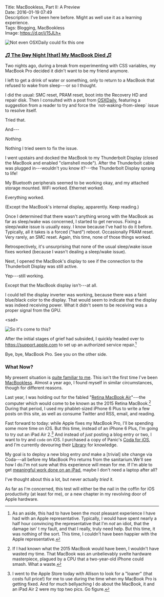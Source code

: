 Title: MacBookless, Part II: A Preview  
Date: 2016-01-19 07:49  
Description: I've been here before. Might as well use it as a learning experience.  
Tags: Blogging, MacBookless  
Image: https://d.pr/i/15JLh+  

![Not even OSXDaily could fix this one][1]

### [♫ The <s>Day</s> Night [that] My MacBook Died ♫][2]

Two nights ago, during a break from experimenting with CSS variables, my MacBook Pro decided it didn't want to be my friend anymore.

I left to get a drink of water or something, only to return to a MacBook that refused to wake from sleep---or so I thought.

I did the usual: SMC reset, PRAM reset, boot into the Recovery HD and repair disk. Then I consulted with a post from [OSXDaily][3], featuring a suggestion from a reader to try and force the \`not-waking-from-sleep\` issue to resolve itself.

Tried that.

And---

*Nothing.*

Nothing I tried seem to fix the issue.

I went upstairs and docked the MacBook to my Thunderbolt Display (closed the MacBook and enabled "clamshell mode"). After the Thunderbolt cable was plugged in---wouldn't you know it?---the Thunderbolt Display sprang to life!

My Bluetooth peripherals seemed to be working okay, and my attached storage mounted. WiFi worked. Ethernet worked.

Everything worked.

(Except the MacBook's internal display, apparently. Keep reading.)

Once I determined that there wasn't anything wrong with the MacBook as far as sleep/wake was concerned, I started to get nervous. Fixing a sleep/wake issue is usually easy. I know because I've had to do it before. Typically, all it takes is a forced ("hard") reboot. Occasionally PRAM reset. Very rarely, an SMC reset. Again, this time, none of those things worked.

Retrospectively, it's unsurprising that none of the usual sleep/wake issue fixes worked (because I wasn't dealing a sleep/wake issue).

Next, I opened the MacBook's display to see if the connection to the Thunderbolt Display was still active.

Yep---still working.

Except that the MacBook display isn't---at all.

I could tell the display inverter was working, because there was a faint blue/black color to the display. That would seem to indicate that the display was indeed receiving power. What it didn't seem to be receiving was a proper signal from the GPU.

\<sad\>

![So it's come to this?][4]

After the initial stages of grief had subsided, I quickly headed over to <https://support.apple.com> to set up an authorized service repair.[^1]

Bye, bye, MacBook Pro. See you on the other side.

### What Now?

My present situation is [quite familiar to me][5]. This isn't the first time I've been [MacBookless][6]. Almost a year ago, I found myself in similar circumstances, though for different reasons.

Last year, I was holding out for the fabled "[Retina MacBook Air][7]"---the computer which would come to be known as the 2015 Retina MacBook.[^2] During that period, I used my phablet-sized iPhone 6 Plus to write a few posts on this site, as well as consume Twitter and RSS, email, and reading.

Fast forward to today: while Apple fixes my MacBook Pro, I'll be spending some more time on iOS. But this time, instead of an iPhone 6 Plus, I'm going to try out an iPad Air 2.[^3] And instead of *just* posting a blog entry or two, I want to try and `code` on iOS. I purchased a copy of Panic's [Coda for iOS][8], and I'm currently devouring their [Library][9] for knowledge.

My goal is to deploy a new blog entry *and* make a [trivial] site change via Coda---all before my MacBook Pro returns from the sanitarium.We'll see how I do.I'm not sure what this experience will mean for me. If I'm able to get [meaningful work done on an iPad][10], maybe I don't need a laptop after all?

I've thought about this a lot, but never actually *tried* it.

As far as I'm concerned, this test will either be the nail in the coffin for iOS productivity (at least for me), or a new chapter in my revolving door of Apple hardware.

[^1]: As an aside, this had to have been the most pleasant experience I have had with an Apple representative. Typically, I would have spent nearly a half hour convincing the representative that I'm *not* an idiot, that the damage isn' t my fault, and that I really, truly need help. But this time, it was nothing of the sort. This time, I couldn't have been happier with the Apple representative.
[^2]: If I had known what the 2015 MacBook would have been, I wouldn't have wasted my time. That MacBook was an unbelievably svelte hardware masterpiece, plagued by a CPU that a two-year-old iPhone could smash. What a waste.
[^3]: I went to the Apple Store today with Allison to look for a "loaner" (that costs full price!) for me to use during the time when my MacBook Pro is getting fixed. And for much bellyaching I do about the MacBook, it and an iPad Air 2 were my top two pics. Go figure.

[1]: https://d.pr/i/15JLh+ "So many other posts I should be writing right now"
[2]: https://soundcloud.com/kalo_beast/don-mclean-american-pie-the-real-song-no-cover#t=1:01 "Don McLean's 'American Pie' on SoundCloud"
[3]: http://osxdaily.com/2014/11/22/fix-macbook-pro-booting-black-screen/ "Post from OSXDaily with suggestions"
[4]: https://d.pr/i/1d7qi+ "Off to the repair shop, it goes"
[5]: /2015/3/31/macbookless "My first experience without a Mac"
[6]: /tags/MacBookless "Posts tagged 'MacBookless'"
[7]: /2015/1/10/my-thoughts-on-apples-rumored-12-inch-macbook-air "My thoughts on the then-upcoming MacBook Air with Retina display"
[8]: https://geo.itunes.apple.com/us/app/coda-for-ios-formerly-diet/id500906297?mt=8&at=1l3vx9s "Coda on the App Store"
[9]: https://library.panic.com/coda-ios/ "Panic's Library for Coda on iOS"
[10]: https://www.macstories.net/stories/ipad-air-2-review-why-the-ipad-became-my-main-computer/ "Federico Viticci on using his iPad as his main computer"